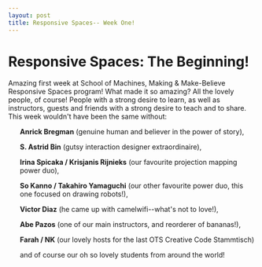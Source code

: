 ```yaml
---
layout: post
title: Responsive Spaces-- Week One!
---
```


# Responsive Spaces: The Beginning!

Amazing first week at School of Machines, Making & Make-Believe Responsive Spaces program! What made it so amazing? All the lovely people, of course! People with a strong desire to learn, as well as instructors, guests and friends with a strong desire to teach and to share. This week wouldn't have been the same without: 

<div>
<ul><b>Anrick Bregman</b> (genuine human and believer in the power of story),</ul> 
<ul><b>S. Astrid Bin</b> (gutsy interaction designer extraordinaire), </ul>
<ul><b>Irina Spicaka / Krisjanis Rijnieks</b> (our favourite projection mapping power duo), </ul>
<ul><b>So Kanno / Takahiro Yamaguchi</b> (our other favourite power duo, this one focused on drawing robots!), </ul>
<ul><b>Victor Diaz</b> (he came up with camelwifi--what's not to love!), </ul>
<ul><b>Abe Pazos</b> (one of our main instructors, and reorderer of bananas!), </ul>
<ul><b>Farah / NK</b> (our lovely hosts for the last OTS Creative Code Stammtisch)</ul>
<ul>and of course our oh so lovely students from around the world!</ul>
</div>
<!--

[Week One in Pictures!](https://raw.githubusercontent.com/schoolofma/schoolofma.github.io/master/i/weekOne.png "Week One")
-->
<img src="{{ site.baseurl }}i/RS_Week1_11_s.jpg" class="pic">
<img src="{{ site.baseurl }}i/RS_Week1_12_s.jpg" class="pic">
<img src="{{ site.baseurl }}i/RS_Week1_08_s.jpg" class="pic">
<img src="{{ site.baseurl }}i/RS_Week1_04_s.png" class="pic">
<img src="{{ site.baseurl }}i/RS_Week1_01_s.png" class="pic">
<img src="{{ site.baseurl }}i/projection.jpg" class="pic">
<img src="{{ site.baseurl }}i/projection02.JPG" class="pic">
<img src="{{ site.baseurl }}i/RS_Week1_03_s.png" class="pic">
<img src="{{ site.baseurl }}i/RS_Week1_06_s.jpg" class="pic">
<img src="{{ site.baseurl }}i/RS_Week1_07_s.jpg" class="pic">
<img src="{{ site.baseurl }}i/RS_Week1_14_s.jpg" class="pic">
<img src="{{ site.baseurl }}i/RS_Week1_02_s.png" class="pic">
<img src="{{ site.baseurl }}i/RS_Week1_16_s.jpg" class="pic">


